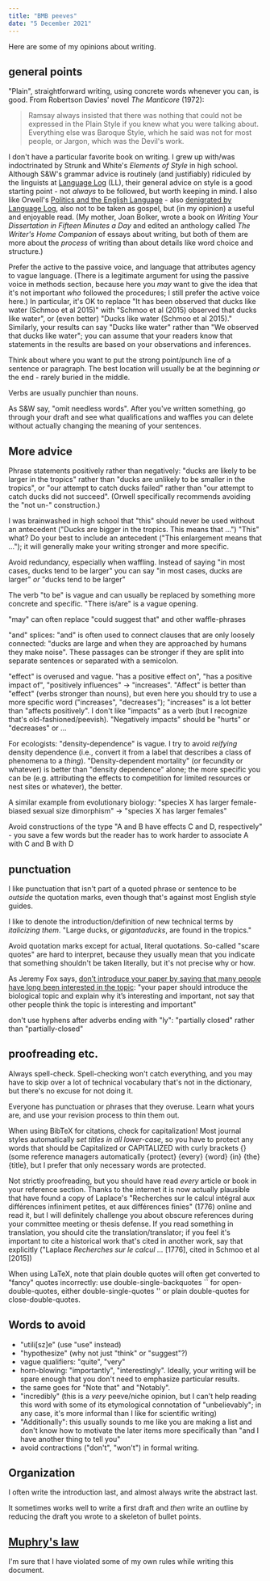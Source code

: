 ```yaml
---
title: "BMB peeves"
date: "5 December 2021"
---
```


Here are some of  my opinions about writing.

## general points

"Plain", straightforward writing, using concrete words whenever you can, is good. From Robertson Davies' novel *The Manticore* (1972):

> Ramsay always insisted that there was nothing that could not be expressed in the Plain Style if you knew what you were talking about. Everything else was Baroque Style, which he said was not for most people, or Jargon, which was the Devil's work.

I don't have a particular favorite book on writing. I grew up with/was indoctrinated by Strunk and White's *Elements of Style* in high school. Although S&W's grammar advice is routinely (and justifiably) ridiculed by the linguists at [Language Log](https://languagelog.ldc.upenn.edu/nll/?p=15509) (LL), their general advice on style is a good starting point - not *always* to be followed, but worth keeping in mind. I also like Orwell's [Politics and the English Language](https://www.orwellfoundation.com/the-orwell-foundation/orwell/essays-and-other-works/politics-and-the-english-language/) - also [denigrated by Language Log](https://languagelog.ldc.upenn.edu/nll/?p=992), also not to be taken as gospel, but (in my opinion) a useful and enjoyable read. (My mother, Joan Bolker, wrote a book on *Writing Your Dissertation in Fifteen Minutes a Day* and edited an anthology called *The Writer's Home Companion* of essays about writing, but both of them are more about the *process* of writing than about details like word choice and structure.)

Prefer the active to the passive voice, and language that attributes agency to vague language. (There is a legitimate argument for using the passive voice in methods section, because here you *may* want to give the idea that it's not important *who* followed the procedures; I still prefer the active voice here.) In particular, it's OK to replace "It has been observed that ducks like water (Schmoo et al 2015)" with "Schmoo et al (2015) observed that ducks like water", or (even better) "Ducks like water (Schmoo et al 2015)." Similarly, your results can say "Ducks like water" rather than "We observed that ducks like water"; you can assume that your readers know that statements in the results are based on your observations and inferences.

Think about where you want to put the strong point/punch line of a sentence or paragraph. The best location will usually be at the beginning *or* the end - rarely buried in the middle.

Verbs are usually punchier than nouns.

As S&W say, "omit needless words". After you've written something, go through your draft and see what qualifications and waffles you can delete without actually changing the meaning of your sentences.

## More advice

Phrase statements positively rather than negatively: "ducks are likely to be larger in the tropics" rather than "ducks are unlikely to be smaller in the tropics", or "our attempt to catch ducks failed" rather than "our attempt to catch ducks did not succeed". (Orwell specifically recommends avoiding the "not un-" construction.)

I was brainwashed in high school that "this" should never be used without an antecedent ("Ducks are bigger in the tropics. This means that ...") "This" what? Do your best to include an antecedent ("This enlargement means that ..."); it will generally make your writing stronger and more specific.

Avoid redundancy, especially when waffling. Instead of saying "in most cases, ducks tend to be larger" you can say "in most cases, ducks are larger" *or* "ducks tend to be larger"

The verb "to be" is vague and can usually be replaced by something more concrete and specific. "There is/are" is a vague opening.

"may" can often replace "could suggest that" and other waffle-phrases

"and" splices: "and" is often used to connect clauses that are only loosely connected: "ducks are large and when they are approached by humans they make noise". These passages can be stronger if they are split into separate sentences or separated with a semicolon.

"effect" is overused and vague. "has a positive effect on", "has a positive impact of", "positively influences" → "increases".  "Affect" is better than "effect" (verbs stronger than nouns), but even here you should try to use a more specific word ("increases", "decreases"); "increases" is a lot better than "affects positively". I don't like "impacts" as a verb (but I recognize that's old-fashioned/peevish). "Negatively impacts" should be "hurts" or "decreases" or ...

For ecologists: "density-dependence" is vague. I try to avoid *reifying* density dependence (i.e., convert it from a label that describes a class of phenomena to a *thing*). "Density-dependent mortality" (or fecundity or whatever) is better than "density dependence" alone; the more specific you can be (e.g. attributing the effects to competition for limited resources or nest sites or whatever), the better.

A similar example from evolutionary biology: "species X has larger female-biased sexual size dimorphism" → "species X has larger females"

Avoid constructions of the type "A and B have effects C and D, respectively" - you save a few words but the reader has to work harder to associate A with C and B with D

## punctuation

I like punctuation that isn't part of a quoted phrase or sentence to be *outside* the quotation marks, even though that's against most English style guides.

I like to denote the introduction/definition of new technical terms by *italicizing them*. "Large ducks, or *gigantaducks*, are found in the tropics."

Avoid quotation marks except for actual, literal quotations. So-called "scare quotes" are hard to interpret, because they usually mean that you indicate that something shouldn't be taken literally, but it's not precise why or how.

As Jeremy Fox says, [don’t introduce your paper by saying that many people have long been interested in the topic](https://dynamicecology.wordpress.com/2015/04/20/dont-introduce-your-paper-by-talking-about-how-lots-of-people-are-interested-in-the-topic/): "your paper should introduce the biological topic and explain why it’s interesting and important, not say that other people think the topic is interesting and important"

don't use hyphens after adverbs ending with "ly": "partially closed" rather than "partially-closed"

## proofreading etc.

Always spell-check. Spell-checking won't catch everything, and you may have to skip over a lot of technical vocabulary that's not in the dictionary, but there's no excuse for not doing it.

Everyone has punctuation or phrases that they overuse. Learn what yours are, and use your revision process to thin them out.

When using BibTeX for citations, check for capitalization! Most journal styles automatically *set titles in all lower-case*, so you have to protect any words that should be Capitalized or CAPITALIZED with curly brackets {} (some reference managers automatically {protect} {every} {word} {in} {the} {title}, but I prefer that only necessary words are protected.

Not strictly proofreading, but you should have read *every* article or book in your reference section. Thanks to the internet it is now actually plausible that have found a copy of Laplace's "Recherches sur le calcul intégral aux différences infiniment petites, et aux différences finies" (1776) online and read it, but I will definitely challenge you about obscure references during your committee meeting or thesis defense. If you read something in translation, you should cite the translation/translator; if you feel it's important to cite a historical work that's cited in another work, say that explicitly ("Laplace *Recherches sur le calcul ...* [1776], cited in Schmoo et al [2015])

When using LaTeX, note that plain double quotes will often get converted to "fancy" quotes incorrectly: use double-single-backquotes `` for open-double-quotes, either double-single-quotes '' or plain double-quotes for close-double-quotes.

## Words to avoid

- "utili[sz]e" (use "use" instead)
- "hypothesize" (why not just "think" or "suggest"?)
- vague qualifiers: "quite", "very"
- horn-blowing: "importantly", "interestingly". Ideally, your writing will be spare enough that you don't need to emphasize particular results.
- the same goes for "Note that" and "Notably".
- "incredibly" (this is a *very* peeve/niche opinion, but I can't help reading this word with some of its etymological connotation of "unbelievably"; in any case, it's more informal than I like for scientific writing)
- "Additionally": this usually sounds to me like you are making a list and don't know how to motivate the later items more specifically than "and I have another
 thing to tell you"
- avoid contractions ("don't", "won't") in formal writing. 

## Organization

I often write the introduction last, and almost always write the abstract last.

It sometimes works well to write a first draft and *then* write an outline by reducing the draft you wrote to a skeleton of bullet points.

## [Muphry's law](https://en.wikipedia.org/wiki/Muphry%27s_law)

I'm sure that I have violated some of my own rules while writing this document.
